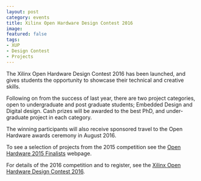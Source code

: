 ```yaml
---
layout: post
category: events
title: Xilinx Open Hardware Design Contest 2016
image: 
featured: false
tags: 
- XUP
- Design Contest
- Projects
---
```


The Xilinx Open Hardware Design Contest 2016 has been launched, and gives students the opportunity to showcase their technical and creative skills.
 
Following on from the success of last year, there are two project categories, open to undergraduate and post graduate students; Embedded Design and Digital design. 
Cash prizes will be awarded to the best PhD, and under-graduate project in each category.
 
The winning participants will also receive sponsored travel to the Open Hardware awards ceremony in August 2016.

To see a selection of projects from the 2015 competition see the [Open Hardware 2015 Finalists](http://www.openhw.eu/2015-finalists.html) webpage. 

For details of the 2016 competition and to register, see the [Xilinx Open Hardware Design Contest 2016](http://www.openhw.eu).
